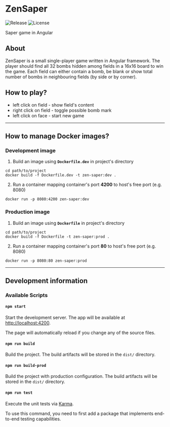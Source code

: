 # ZenSaper
![Release](https://img.shields.io/github/v/release/ref-humbold/ZenSaper?style=plastic)
![License](https://img.shields.io/github/license/ref-humbold/ZenSaper?style=plastic)

Saper game in Angular

## About
ZenSaper is a small single-player game written in Angular framework. The player should find all 32 bombs hidden among fields in a 16x16 board to win the game. Each field can either contain a bomb, be blank or show total number of bombs in neighbouring fields (by side or by corner).

## How to play?
+ left click on field - show field's content
+ right click on field - toggle possible bomb mark
+ left click on face - start new game

-----

## How to manage Docker images?

### Development image

1. Build an image using **`Dockerfile.dev`** in project's directory
```
cd path/to/project
docker build -f Dockerfile.dev -t zen-saper:dev .
```
2. Run a container mapping container's port **4200** to host's free port (e.g. 8080)
```
docker run -p 8080:4200 zen-saper:dev
```

### Production image

1. Build an image using **`Dockerfile`** in project's directory
```
cd path/to/project
docker build -f Dockerfile -t zen-saper:prod .
```
2. Run a container mapping container's port **80** to host's free port (e.g. 8080)
```
docker run -p 8080:80 zen-saper:prod
```

-----

## Development information

### Available Scripts

#### `npm start`

Start the development server. The app will be available at  [http://localhost:4200](http://localhost:4200).

The page will automatically reload if you change any of the source files.

#### `npm run build`

Build the project. The build artifacts will be stored in the `dist/` directory.

#### `npm run build-prod`

Build the project with production configuration. The build artifacts will be stored in the `dist/` directory.

#### `npm run test`

Execute the unit tests via [Karma](https://karma-runner.github.io).

To use this command, you need to first add a package that implements end-to-end testing capabilities.
